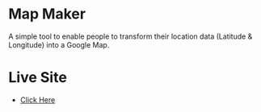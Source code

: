 # Map Maker
A simple tool to enable people to transform their location data (Latitude & Longitude) into a Google Map.

# Live Site
* [Click Here](http://mapmaker.azurewebsites.net/)
